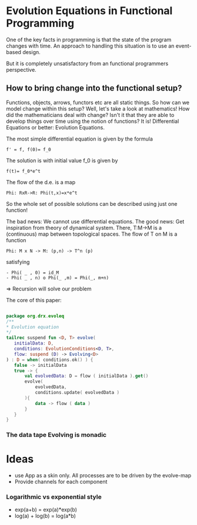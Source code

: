 # Evolution Equations in Functional Programming

One of the key facts in programming is that the state of the program changes with time.
An approach to handling this situation is to use an event-based design.

But it is completely unsatisfactory from an functional programmers perspective.



## How to bring change into the functional setup?
Functions, objects, arrows, functors etc are all static things. So how can we model change within this setup?
Well, let's take a look at mathematics! How did the mathematicians deal with change?
Isn't it that they are able to develop things over time using the notion of functions?
It is! Differential Equations or better: Evolution Equations.

The most simple differential equation is given by the formula 

```
f' = f, f(0)= f_0
```
 
 The solution is with initial value f_0 is given by
 
 ```
 f(t)= f_0*e^t
 ```
 
 The flow of the d.e. is a map
 
 ```
 Phi: RxR->R: Phi(t,x)=x*e^t
 ```
 
 So the whole set of possible solutions can be described using just one function!

 The bad news: We cannot use differential equations.
 The good news: Get inspiration from theory of dynamical system. There, T:M->M is a (continuous) map between topological spaces.
 The flow of T on M is a function
 ```
 Phi: M x N -> M: (p,n) -> T^n (p)
 ```
 satisfying
 ```
 - Phi( _ , 0) = id_M
 - Phi( _ , n) o Phi(_ ,m) = Phi(_, m+n)
 ```

 => Recursion will solve our problem

 The core of this paper:
 
 ```kotlin

package org.drx.evoleq
/**
 * Evolution equation
 */
tailrec suspend fun <D, T> evolve(
    initialData: D,
    conditions: EvolutionConditions<D, T>,
    flow: suspend (D) -> Evolving<D>
) : D = when( conditions.ok() ) {
    false -> initialData
    true -> {
        val evolvedData: D = flow ( initialData ).get()
        evolve(
            evolvedData,
            conditions.update( evolvedData )
        ){
            data -> flow ( data )
        }
    }
}
```  

### The data tape Evolving is monadic

##

# Ideas

- use App as a skin only. All processes are to be driven by the evolve-map
- Provide channels for each component

### Logarithmic vs exponential style
- exp(a+b) = exp(a)*exp(b)
- log(a) + log(b) = log(a*b)